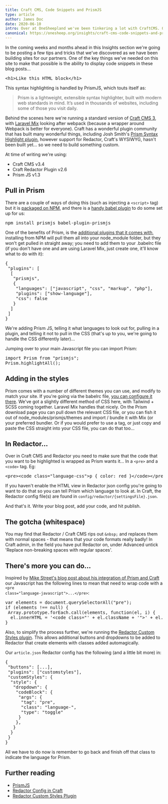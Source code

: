 ```yaml
---
title: Craft CMS, Code Snippets and PrismJS
type: article
author: James Doc
date: 2020-06-10
intro: Over at OneSheepland we've been tinkering a lot with CraftCMS. One of the recent challenges was to output code snippets from a Redactor text field…
canonical: https://onesheep.org/insights/craft-cms-code-snippets-and-prismjs
---
```


In the coming weeks and months ahead in this Insights section we're going to be posting a few tips and tricks that we've discovered as we have been building sites for our partners. One of the key things we've needed on this site to make that possible is the ability to display code snippets in these blog posts…

<pre class="language-html">&lt;h1&gt;Like this HTML block&lt;/h1&gt;</pre>

This syntax highlighting is handled by PrismJS, which touts itself as:

> Prism is a lightweight, extensible syntax highlighter, built with modern web standards in mind. It’s used in thousands of websites, including some of those you visit daily.

Behind the scenes here we're running a standard version of [Craft CMS 3](https://craftcms.com/), with [Laravel Mix](https://laravel-mix.com/) looking after webpack (because a wrapper around Webpack is better for everyone). Craft has a wonderful plugin community that has built many wonderful things, including Josh Smith's [Prism Syntax Highlight plugin](https://github.com/thejoshsmith/craft-prism-syntax-highlighting), however support for Redactor, Craft's WYSIWYG, hasn't been built yet… so we need to build something custom.

At time of writing we're using:

- Craft CMS v3.4
- Craft Redactor Plugin v2.6
- Prism JS v1.3

## Pull in Prism

There are a couple of ways of doing this (such as injecting a `<script>` tag) but it is [packaged on NPM](https://www.npmjs.com/package/prismjs), and there is a [handy babel plugin](https://github.com/mAAdhaTTah/babel-plugin-prismjs) to do some set up for us:

<pre class="language-bash">npm install prismjs babel-plugin-prismjs</pre>

One of the benefits of Prism, is the [additional plugins that it comes with](https://prismjs.com/#plugins), installing from NPM will pull them all into your node_module folder, but they won't get pulled in straight away; you need to add them to your .babelrc file (if you don't have one and are using Laravel Mix, just create one, it'll know what to do with it):

<pre class="language-json">{
 "plugins": [
  [
   "prismjs",
   {
    "languages": ["javascript", "css", "markup", "php"],
    "plugins": ["show-language"],
    "css": false
   }
  ]
 ]
}</pre>

We're adding Prism JS, telling it what languages to look out for, pulling in a plugin, and telling it not to pull in the CSS (that's up to you, we're going to handle the CSS differently later)…

Jumping over to your main Javascript file you can import Prism:

<pre class="language-javascript">import Prism from "prismjs";
Prism.highlightAll();</pre>

## Adding in the styles

Prism comes with a number of different themes you can use, and modify to match your site. If you're going via the babelrc file, [you can configure it there](https://github.com/mAAdhaTTah/babel-plugin-prismjs#configuring-the-plugin). We've got a slightly different method of CSS here, with Tailwind + SCSS coming together. Laravel Mix handles that nicely. On the Prism download page you can pull down the relevant CSS file, or you can fish it out of node_modules/prismjs/themes and import / bundle it with Mix (or your preferred bundler. Or if you would prefer to use a <link> tag, or just copy and paste the CSS straight into your CSS file, you can do that too…

## In Redactor…

Over in Craft CMS and Redactor you need to make sure that the code that you want to be highlighted is wrapped as Prism wants it… In a <code class="language-">&lt;pre&gt;</code> and a <code class="language-">&lt;code&gt;</code> tag. Eg:

<pre class="language-html">&lt;pre&gt;&lt;code class="language-css"&gt;p { color: red }&lt;/code&gt;&lt;/pre&gt;</pre>

If you haven't enable the HTML view in Redactor json config you're going to want to do that so you can tell Prism which language to look at. In Craft, the Redactor config file(s) are found in <code class="language-">config/redactor/{settingsFile}.json</code>.

And that's it. Write your blog post, add your code, and hit publish.

## The gotcha (whitespace)

You may find that Redactor / Craft CMS rips out <code>&amp;nbsp;</code> and replaces them with normal spaces - that means that your code formats really badly! In Craft admin, in the field you have put Redactor on, under Advanced untick 'Replace non-breaking spaces with regular spaces'.

## There's more you can do…

Inspired by [Mike Street's blog post about his integration of Prism and Craft](https://www.mikestreety.co.uk/blog/making-craft-cms-work-with-prism-js-using-pre-and-code-blocks) our Javascript has the following lines to mean that need to wrap code with a <code class="language-">&lt;pre class="language-javascript"&gt;...&lt;/pre&gt;</code>:

<pre class="language-javascript">var elements = document.querySelectorAll("pre");
if (elements !== null) {
 Array.prototype.forEach.call(elements, function(el, i) {
  el.innerHTML = '&lt;code class="' + el.className + '"&gt;' + el.innerHTML + "&lt;/code&gt;";});
}</pre>

Also, to simplify the process further, we're running the [Redactor Custom Styles plugin](https://github.com/carlcs/craft-redactorcustomstyles). This allows additional buttons and dropdowns to be added to Redactor that create elements with classes added automagically.

Our `article.json` Redactor config has the following (and a little bit more) in:

<pre class="language-json">{
 "buttons": [...],
 "plugins": ["customstyles"],
 "customStyles": {
  "style": {
   "dropdown": {
    "codeBlock": {
     "args": {
      "tag": "pre",
      "class": "language-",
      "type": "toggle"
     }
    },
   }
  }
 }
}</pre>

All we have to do now is remember to go back and finish off that class to indicate the language for Prism.

## Further reading

- [PrismJS](https://prismjs.com/#basic-usage)
- [Redactor Config in Craft](https://github.com/craftcms/redactor#redactor)
- [Redactor Custom Styles Plugin](https://github.com/carlcs/craft-redactorcustomstyles)
